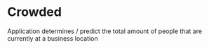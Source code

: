 # Crowded
Application determines / predict the total amount of people that are currently at a business location
